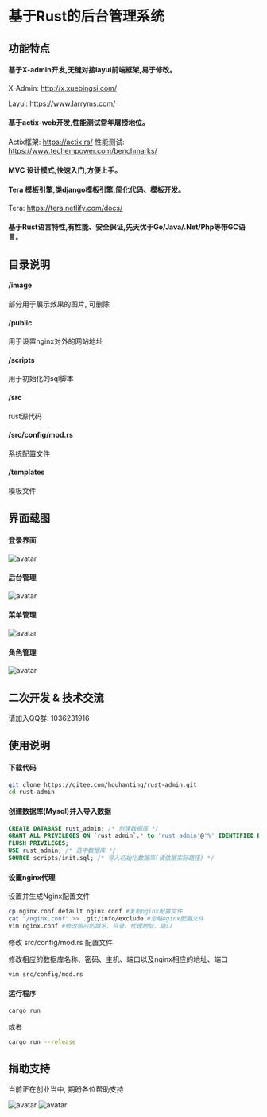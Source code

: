 # 基于Rust的后台管理系统

## 功能特点
#### 基于X-admin开发,无缝对接layui前端框架,易于修改。

X-Admin: http://x.xuebingsi.com/

Layui: https://www.larryms.com/

#### 基于actix-web开发,性能测试常年屠榜地位。

Actix框架: https://actix.rs/
性能测试: https://www.techempower.com/benchmarks/

#### MVC 设计模式,快速入门,方便上手。

#### Tera 模板引擎,类django模板引擎,简化代码、模板开发。 

Tera: https://tera.netlify.com/docs/

#### 基于Rust语言特性,有性能、安全保证,先天优于Go/Java/.Net/Php等带GC语言。

## 目录说明
#### /image
部分用于展示效果的图片, 可删除

#### /public
用于设置nginx对外的网站地址

#### /scripts 
用于初始化的sql脚本

#### /src
rust源代码

#### /src/config/mod.rs
系统配置文件

#### /templates
模板文件

## 界面载图
#### 登录界面
![avatar](/image/login.png)

#### 后台管理
![avatar](/image/right.png)

#### 菜单管理
![avatar](/image/menus.png)

#### 角色管理
![avatar](/image/roles.png)

## 二次开发 & 技术交流
请加入QQ群: 1036231916

## 使用说明
#### 下载代码

```bash
git clone https://gitee.com/houhanting/rust-admin.git
cd rust-admin
```

#### 创建数据库(Mysql)并入导入数据

```sql
CREATE DATABASE rust_admin; /* 创建数据库 */
GRANT ALL PRIVILEGES ON `rust_admin`.* to 'rust_admin'@'%' IDENTIFIED BY 'rust-x-lsl'; /* 设置用户名称密码 */
FLUSH PRIVILEGES;
USE rust_admin; /* 选中数据库 */
SOURCE scripts/init.sql; /* 导入初始化数据库(请依据实际路径) */
```

#### 设置nginx代理

设置并生成Nginx配置文件
```bash
cp nginx.conf.default nginx.conf #复制nginx配置文件
cat "/nginx.conf" >> .git/info/exclude #忽略nginx配置文件
vim nginx.conf #修改相应的域名、目录、代理地址、端口
```

修改 src/config/mod.rs 配置文件

修改相应的数据库名称、密码、主机、端口以及nginx相应的地址、端口

```bash
vim src/config/mod.rs
```

#### 运行程序

```bash
cargo run
```
或者
```bash
cargo run --release
```

## 捐助支持

当前正在创业当中, 期盼各位帮助支持

![avatar](/image/wx.png) ![avatar](/image/tb.png)
